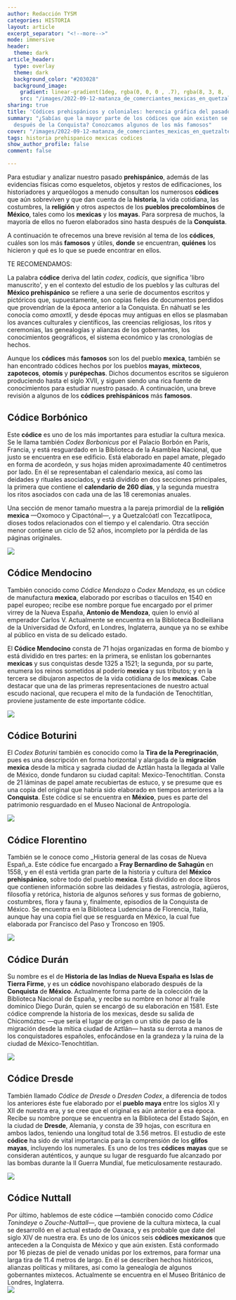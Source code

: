 ```yaml
---
author: Redacción TYSM
categories: HISTORIA
layout: article
excerpt_separator: "<!--more-->"
mode: immersive
header:
  theme: dark
article_header:
  type: overlay
  theme: dark
  background_color: "#203028"
  background_image:
    gradient: linear-gradient(1deg, rgba(0, 0, 0 , .7), rgba(8, 3, 8, .9))
    src: "/images/2022-09-12-matanza_de_comerciantes_mexicas_en_quetzaltepec-_en_el_folio_165r.jpg"
sharing: true
title: 'Códices prehispánicos y coloniales: herencia gráfica del pasado'
summary: "¿Sabías que la mayor parte de los códices que aún existen se elaboraron
  después de la Conquista? Conozcamos algunos de los más famosos"
cover: "/images/2022-09-12-matanza_de_comerciantes_mexicas_en_quetzaltepec-_en_el_folio_165r.jpg"
tags: historia prehispanico mexicas codices
show_author_profile: false
comment: false

---
```

Para estudiar y analizar nuestro pasado **prehispánico**, además de las evidencias físicas como esqueletos, objetos y restos de edificaciones, los historiadores y arqueólogos a menudo consultan los numerosos **códices** que aún sobreviven y que dan cuenta de la **historia**, la vida cotidiana, las costumbres, la **religión** y otros aspectos de los **pueblos precolombinos** de **México**, tales como los **mexicas** y los **mayas**. Para sorpresa de muchos, la mayoría de ellos no fueron elaborados sino hasta después de la **Conquista**.

A continuación te ofrecemos una breve revisión al tema de los **códices**, cuáles son los más **famosos** y útiles, **donde** se encuentran, **quiénes** los hicieron y qué es lo que se puede encontrar en ellos.

TE RECOMENDAMOS:

La palabra **códice** deriva del latín _codex_, _codicis_, que significa 'libro manuscrito', y en el contexto del estudio de los pueblos y las culturas del **México prehispánico** se refiere a una serie de documentos escritos y pictóricos que, supuestamente, son copias fieles de documentos perdidos que provendrían de la época anterior a la Conquista. En náhuatl se les conocía como  _amoxtli_, y desde épocas muy antiguas en ellos se plasmaban los avances culturales y científicos, las creencias religiosas, los ritos y ceremonias, las genealogías y alianzas de los gobernantes, los conocimientos geográficos, el sistema económico y las cronologías de hechos.

Aunque los **códices** más **famosos** son los del pueblo **mexica**, también se han encontrado códices hechos por los pueblos **mayas**, **mixtecos**, **zapotecos**, **otomís** y **purépechas**. Dichos documentos escritos se siguieron produciendo hasta el siglo XVII, y siguen siendo una rica fuente de conocimientos para estudiar nuestro pasado. A continuación, una breve revisión a algunos de los **códices** **prehispánicos** más **famosos**.

## Códice Borbónico

Este **códice** es uno de los más importantes para estudiar la cultura mexica. Se le llama también _Codex Borbonicus_ por el Palacio Borbón en París, Francia, y está resguardado en la Biblioteca de la Asamblea Nacional, que justo se encuentra en ese edificio. Está elaborado en papel amate, plegado en forma de acordeón, y sus hojas miden aproximadamente 40 centímetros por lado. En él se representaban el calendario mexica, así como las deidades y rituales asociados, y está dividido en dos secciones principales, la primera que contiene el **calendario de 260 días**, y la segunda muestra los ritos asociados con cada una de las 18 ceremonias anuales. 

Una sección de menor tamaño muestra a la pareja primordial de la **religión mexica** —Oxomoco y Cipactónal—, y a Quetzalcóatl con Tezcatlipoca, dioses todos relacionados con el tiempo y el calendario. Otra sección menor contiene un ciclo de 52 años, incompleto por la pérdida de las páginas originales.

![](https://upload.wikimedia.org/wikipedia/commons/0/0b/Codex_Borbonicus_%28p._9%29.jpg)

## Códice Mendocino

También conocido como _Códice Mendoza_ o _Codex Mendoza_,  es un códice de manufactura **mexica**, elaborado por escribas o tlacuilos en 1540 en papel europeo; recibe ese nombre porque fue encargado por el primer virrey de la Nueva España, **Antonio de Mendoza**, quien lo envió al emperador Carlos V. Actualmente se encuentra en la Biblioteca Bodleiliana de la Universidad de Oxford, en Londres, Inglaterra, aunque ya no se exhibe al público en vista de su delicado estado.

El **Códice Mendocino** consta de 71 hojas organizadas en forma de biombo y está dividido en tres partes: en la primera, se enlistan los gobernantes **mexicas** y sus conquistas desde 1325 a 1521; la segunda, por su parte, enumera los reinos sometidos al poderío **mexica** y sus tributos; y en la tercera se dibujaron aspectos de la vida cotidiana de los **mexicas**. Cabe destacar que una de las primeras representaciones de nuestro actual escudo nacional, que recupera el mito de la fundación de Tenochtitlan, proviene justamente de este importante códice.

![](https://upload.wikimedia.org/wikipedia/commons/e/e2/Codex_Mendoza_folio_2r.jpg)

## Códice Boturini

El _Codex Boturini_ también es conocido como la **Tira de la Peregrinación**, pues es una descripción en forma horizontal y alargada de la **migración mexica** desde la mítica y sagrada ciudad de Aztlán hasta la llegada al Valle de México, donde fundaron su ciudad capital: Mexico-Tenochtitlan. Consta de 21 láminas de papel amate recubiertas de estuco, y se presume que es una copia del original que habría sido elaborado en tiempos anteriores a la **Conquista**. Este códice sí se encuentra en **México**, pues es parte del patrimonio resguardado en el Museo Nacional de Antropología.

![](https://upload.wikimedia.org/wikipedia/commons/thumb/f/fc/Boturini_Codex_%28folio_15%29.JPG/1005px-Boturini_Codex_%28folio_15%29.JPG)

## Códice Florentino

También se le conoce como _Historia general de las cosas de Nueva Españ_a. Este códice fue encargado a **Fray Bernardino de Sahagún** en 1558, y en él está vertida gran parte de la historia y cultura del **México** **prehispánico**, sobre todo del pueblo **mexica**. Está dividido en doce libros que contienen información sobre las deidades y fiestas, astrología, agüeros, filosofía y retórica, historia de algunos señores y sus formas de gobierno, costumbres, flora y fauna y, finalmente, episodios de la Conquista de México. Se encuentra en la Biblioteca Ludenciana de Florencia, Italia, aunque hay una copia fiel que se resguarda en México, la cual fue elaborada por Francisco del Paso y Troncoso en 1905.

![](https://upload.wikimedia.org/wikipedia/commons/thumb/a/af/Florentine_Codex_Fol_1_mercaderes_plumas_ropa_metales.png/1019px-Florentine_Codex_Fol_1_mercaderes_plumas_ropa_metales.png)

## Códice Durán

Su nombre es el de **Historia de las Indias de Nueva España es Islas de Tierra Firme**, y es un **códice** novohispano elaborado después de la **Conquista** de **México**. Actualmente forma parte de la colección de la Biblioteca Nacional de España, y recibe su nombre en honor al fraile dominico Diego Durán, quien se encargó de su elaboración en 1581. Este códice comprende la historia de los mexicas, desde su salida de Chicomóztoc —que sería el lugar de origen o un sitio de paso de la migración desde la mítica ciudad de Aztlán— hasta su derrota a manos de los conquistadores españoles, enfocándose en la grandeza y la ruina de la ciudad de México-Tenochtitlan.

![](https://upload.wikimedia.org/wikipedia/commons/3/36/Codex_Duran%2C_page_1.jpg)

## Códice Dresde

También llamado _Códice de Dresde_ o _Dresden Codex_, a diferencia de todos los anteriores éste fue elaborado por el **pueblo maya** entre los siglos XI y XII de nuestra era, y se cree que el original es aún anterior a esa época. Recibe su nombre porque se encuentra en la Biblioteca del Estado Sajón, en la ciudad de **Dresde**, Alemania, y consta de 39 hojas, con escritura en ambos lados, teniendo una longitud total de 3.56 metros. El estudio de este **códice** ha sido de vital importancia para la comprensión de los **glifos mayas**, incluyendo los numerales. Es uno de los tres **códices** **mayas** que se consideran auténticos, y aunque su lugar de resguardo fue alcanzado por las bombas durante la II Guerra Mundial, fue meticulosamente restaurado.

![](https://upload.wikimedia.org/wikipedia/commons/thumb/c/ce/Dresden_codex%2C_page_2.jpg/472px-Dresden_codex%2C_page_2.jpg)

## Códice Nuttall

Por último, hablemos de este códice —también conocido como _Códice Tonindeye_ o _Zouche-Nuttall—_, que proviene de la cultura mixteca, la cual se desarrolló en el actual estado de Oaxaca, y es probable que date del siglo XIV de nuestra era. Es uno de los únicos seis **códices mexicanos** que anteceden a la Conquista de México y que aún existen. Está conformado por 16 piezas de piel de venado unidas por los extremos, para formar una larga tira de 11.4 metros de largo. En él se describen hechos históricos, alianzas políticas y militares, así como la genealogía de algunos gobernantes mixtecos. Actualmente se encuentra en el Museo Británico de Londres, Inglaterra.  
![](https://upload.wikimedia.org/wikipedia/commons/thumb/0/06/Codex_Zouche-Nuttall_01.jpg/1024px-Codex_Zouche-Nuttall_01.jpg)